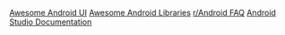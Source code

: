 [Awesome Android UI](https://github.com/wasabeef/awesome-android-ui)
[Awesome Android Libraries](https://github.com/wasabeef/awesome-android-libraries)
[r/Android FAQ](https://www.reddit.com/r/androiddev/wiki/index)
[Android Studio Documentation](https://developer.android.com/studio/intro/index.html)
